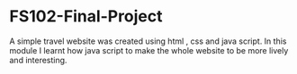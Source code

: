 # FS102-Final-Project
A simple travel website was created using html , css and java script. In this module I learnt how java script to make the whole website to be more lively and interesting.  
